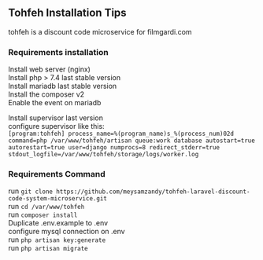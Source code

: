 ## Tohfeh Installation Tips
tohfeh is a discount code microservice for filmgardi.com

### Requirements installation

Install web server (nginx) <br>
Install php > 7.4  last stable version<br>
Install mariadb last stable version<br>
Install the composer v2<br>
Enable the event on mariadb<br>

Install supervisor last version<br>
configure supervisor like this:<br>
`[program:tohfeh]
process_name=%(program_name)s_%(process_num)02d
command=php /var/www/tohfeh/artisan queue:work database
autostart=true
autorestart=true
user=django
numprocs=8
redirect_stderr=true
stdout_logfile=/var/www/tohfeh/storage/logs/worker.log`

### Requirements Command
run `git clone https://github.com/meysamzandy/tohfeh-laravel-discount-code-system-microservice.git` <br>
run `cd /var/www/tohfeh` <br>
run `composer install` <br>
Duplicate .env.example to .env <br>
configure mysql connection on .env <br>
run `php artisan key:generate` <br>
run `php artisan migrate` <br>

